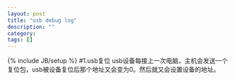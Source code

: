 ```yaml
---
layout: post
title: "usb debug log"
description: ""
category: 
tags: []
---
```

{% include JB/setup %}
#1.usb复位
usb设备每接上一次电脑，主机会发送一个复位包，usb被设备复位后那个地址又会变为0。然后就又会设置设备的地址。


